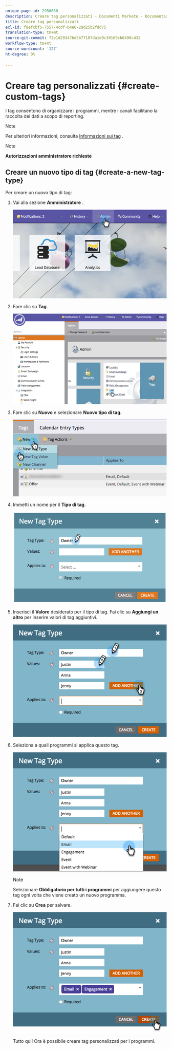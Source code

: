 ```yaml
---
unique-page-id: 2950660
description: Creare tag personalizzati - Documenti Marketo - Documentazione del prodotto
title: Creare tag personalizzati
exl-id: f8efcbf5-7557-4cdf-b4e6-29d25b2fdd75
translation-type: tm+mt
source-git-commit: 72e1d29347bd5b77107da1e9c30169cb6490c432
workflow-type: tm+mt
source-wordcount: '127'
ht-degree: 0%

---
```


# Creare tag personalizzati {#create-custom-tags}

I tag consentono di organizzare i programmi, mentre i canali facilitano la raccolta dei dati a scopo di reporting.

>[!NOTE]
>
>Per ulteriori informazioni, consulta [Informazioni sui tag](/help/marketo/product-docs/core-marketo-concepts/programs/working-with-programs/understanding-tags.md) .

>[!NOTE]
>
>**Autorizzazioni amministratore richieste**

## Creare un nuovo tipo di tag {#create-a-new-tag-type}

Per creare un nuovo tipo di tag:

1. Vai alla sezione **Amministratore** .

   ![](assets/image2015-4-23-14-3a37-3a48.png)

1. Fare clic su **Tag**.

   ![](assets/image2015-4-23-14-3a41-3a18.png)

1. Fare clic su **Nuovo** e selezionare **Nuovo tipo di tag.**

   ![](assets/image2015-4-23-14-3a42-3a45.png)

1. Immetti un nome per il **Tipo di tag**.

   ![](assets/image2015-4-23-14-3a48-3a58.png)

1. Inserisci il **Valore** desiderato per il tipo di tag. Fai clic su **Aggiungi un altro** per inserire valori di tag aggiuntivi.

   ![](assets/image2015-4-22-11-3a30-3a30.png)

1. Seleziona a quali programmi si applica questo tag.

   ![](assets/image2015-4-22-11-3a39-3a7.png)

   >[!NOTE]
   >
   >Selezionare **Obbligatorio per tutti i programmi** per aggiungere questo tag ogni volta che viene creato un nuovo programma.

1. Fai clic su **Crea** per salvare.

   ![](assets/image2015-4-22-11-3a38-3a34.png)

   Tutto qui! Ora è possibile creare tag personalizzati per i programmi.
